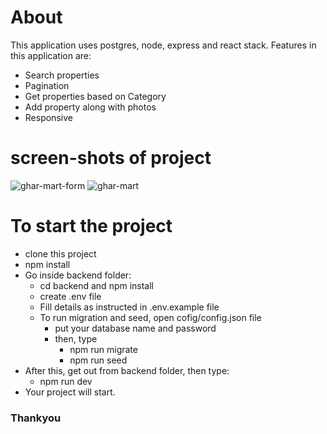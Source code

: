 # About
This application uses postgres, node, express and react stack. Features in this application are:
-   Search properties
-   Pagination
-   Get properties based on Category
-   Add property along with photos
-   Responsive

# screen-shots of project

![ghar-mart-form](https://user-images.githubusercontent.com/71555740/146632267-43c7940e-a138-4102-91fe-c881537fdc43.JPG)
![ghar-mart](https://user-images.githubusercontent.com/71555740/146632269-96524ae7-3ae1-42a0-b45b-ee0bb5e5bdbb.JPG)

# To start the project
-   clone this project
-   npm install
-   Go inside backend folder: 
    -   cd backend and npm install 
    -   create .env file
    -   Fill details as instructed in .env.example file
    -   To run migration and seed, open cofig/config.json file
        - put your database name and password
        - then, type 
            -   npm run migrate 
            -   npm run seed
-   After this, get out from backend folder, then type:
    -   npm run dev
-   Your project will start.

### Thankyou


